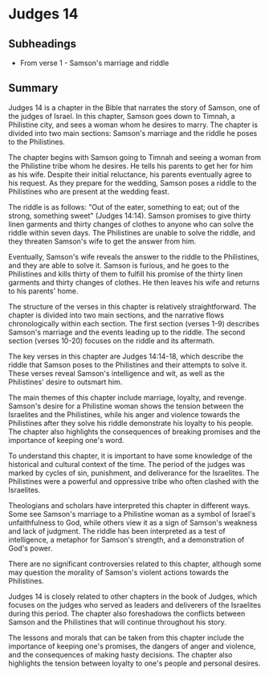 # Judges 14

## Subheadings

* From verse 1 - Samson's marriage and riddle

## Summary

Judges 14 is a chapter in the Bible that narrates the story of Samson, one of the judges of Israel. In this chapter, Samson goes down to Timnah, a Philistine city, and sees a woman whom he desires to marry. The chapter is divided into two main sections: Samson's marriage and the riddle he poses to the Philistines.

The chapter begins with Samson going to Timnah and seeing a woman from the Philistine tribe whom he desires. He tells his parents to get her for him as his wife. Despite their initial reluctance, his parents eventually agree to his request. As they prepare for the wedding, Samson poses a riddle to the Philistines who are present at the wedding feast.

The riddle is as follows: "Out of the eater, something to eat; out of the strong, something sweet" (Judges 14:14). Samson promises to give thirty linen garments and thirty changes of clothes to anyone who can solve the riddle within seven days. The Philistines are unable to solve the riddle, and they threaten Samson's wife to get the answer from him.

Eventually, Samson's wife reveals the answer to the riddle to the Philistines, and they are able to solve it. Samson is furious, and he goes to the Philistines and kills thirty of them to fulfill his promise of the thirty linen garments and thirty changes of clothes. He then leaves his wife and returns to his parents' home.

The structure of the verses in this chapter is relatively straightforward. The chapter is divided into two main sections, and the narrative flows chronologically within each section. The first section (verses 1-9) describes Samson's marriage and the events leading up to the riddle. The second section (verses 10-20) focuses on the riddle and its aftermath.

The key verses in this chapter are Judges 14:14-18, which describe the riddle that Samson poses to the Philistines and their attempts to solve it. These verses reveal Samson's intelligence and wit, as well as the Philistines' desire to outsmart him.

The main themes of this chapter include marriage, loyalty, and revenge. Samson's desire for a Philistine woman shows the tension between the Israelites and the Philistines, while his anger and violence towards the Philistines after they solve his riddle demonstrate his loyalty to his people. The chapter also highlights the consequences of breaking promises and the importance of keeping one's word.

To understand this chapter, it is important to have some knowledge of the historical and cultural context of the time. The period of the judges was marked by cycles of sin, punishment, and deliverance for the Israelites. The Philistines were a powerful and oppressive tribe who often clashed with the Israelites.

Theologians and scholars have interpreted this chapter in different ways. Some see Samson's marriage to a Philistine woman as a symbol of Israel's unfaithfulness to God, while others view it as a sign of Samson's weakness and lack of judgment. The riddle has been interpreted as a test of intelligence, a metaphor for Samson's strength, and a demonstration of God's power.

There are no significant controversies related to this chapter, although some may question the morality of Samson's violent actions towards the Philistines.

Judges 14 is closely related to other chapters in the book of Judges, which focuses on the judges who served as leaders and deliverers of the Israelites during this period. The chapter also foreshadows the conflicts between Samson and the Philistines that will continue throughout his story.

The lessons and morals that can be taken from this chapter include the importance of keeping one's promises, the dangers of anger and violence, and the consequences of making hasty decisions. The chapter also highlights the tension between loyalty to one's people and personal desires.